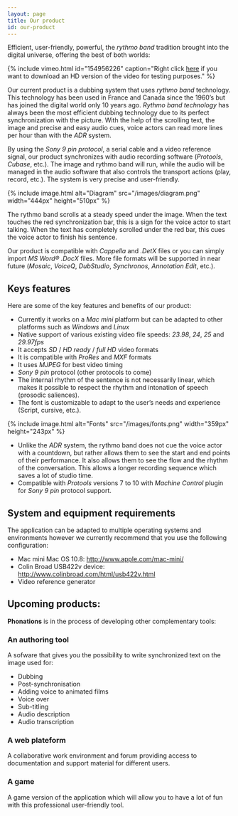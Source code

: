```yaml
---
layout: page
title: Our product
id: our-product
---
```


Efficient, user-friendly, powerful, the *rythmo band* tradition brought into the digital universe, offering the best of both worlds:

{% include vimeo.html
    id="154956226"
    caption="Right click <a href='http://www.phonations.com/wp-content/uploads/The%20Man%20With...%20Bande%20Rythmo%2059,94.mov'>here</a> if you want to download an HD version of the video for testing purposes." %}

Our current product is a dubbing system that uses *rythmo band* technology.
This technology has been used in France and Canada since the 1960’s but has joined the digital world only 10 years ago.
*Rythmo band technology* has always been the most efficient dubbing technology due to its perfect synchronization with the picture.
With the help of the scrolling text, the image and precise and easy audio cues, voice actors can read more lines per hour than with the *ADR* system.

By using the *Sony 9 pin protocol*, a serial cable and a video reference signal, our product synchronizes with audio recording software (*Protools*, *Cubase*, etc.). The image and rythmo band will run, while the audio will be managed in the audio software that also controls the transport actions (play, record, etc.).
The system is very precise and user-friendly.

{% include image.html
    alt="Diagram"
    src="/images/diagram.png"
    width="444px"
    height="510px"
 %}

The rythmo band scrolls at a steady speed under the image. When the text touches the red synchronization bar, this is a sign for the voice actor to start talking. When the text has completely scrolled under the red bar, this cues the voice actor to finish his sentence.

Our product is compatible with *Cappella* and *.DetX* files or you can simply import *MS Word® .DocX* files. More file formats will be supported in near future (*Mosaic*, *VoiceQ*, *DubStudio*, *Synchronos*, *Annotation Edit*, etc.).

## Keys features

Here are some of the key features and benefits of our product:

- Currently it works on a *Mac mini* platform but can be adapted to other platforms such as *Windows* and *Linux*
- Native support of various existing video file speeds: *23.98*, *24*, *25* and *29.97fps*
- It accepts *SD* / *HD ready* / *full HD* video formats
- It is compatible with *ProRes* and *MXF* formats
- It uses *MJPEG* for best video timing
- *Sony 9 pin* protocol (other protocols to come)
- The internal rhythm of the sentence is not necessarily linear, which makes it possible to respect the rhythm and intonation of speech (prosodic saliences).
- The font is customizable to adapt to the user’s needs and experience (Script, cursive, etc.).

{% include image.html
    alt="Fonts"
    src="/images/fonts.png"
    width="359px"
    height="243px"
 %}

- Unlike the *ADR* system, the rythmo band does not cue the voice actor with a countdown, but rather allows them to see the start and end points of their performance. It also allows them to see the flow and the rhythm of the conversation. This allows a longer recording sequence which saves a lot of studio time.
- Compatible with *Protools* versions 7 to 10 with *Machine Control* plugin for *Sony 9 pin* protocol support.

## System and equipment requirements

The application can be adapted to multiple operating systems and environments however we currently recommend that you use the following configuration:

- Mac mini Mac OS 10.8: http://www.apple.com/mac-mini/
- Colin Broad USB422v device: http://www.colinbroad.com/html/usb422v.html
- Video reference generator

## Upcoming products:

**Phonations** is in the process of developing other complementary tools:

### An authoring tool

A sofware that gives you the possibility to write synchronized text on the image used for:

- Dubbing
- Post-synchronisation
- Adding voice to animated films
- Voice over
- Sub-titling
- Audio description
- Audio transcription

### A web plateform

A collaborative work environment and forum providing access to documentation and support material for different users.

### A game

A game version of the application which will allow you to have a lot of fun with this professional user-friendly tool.
